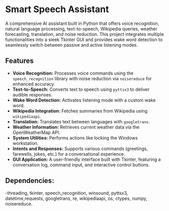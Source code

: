 # Smart Speech Assistant

A comprehensive AI assistant built in Python that offers voice recognition, natural language processing, text-to-speech, Wikipedia queries, weather forecasting, translation, and noise reduction. This project integrates multiple functionalities into a sleek Tkinter GUI and provides wake word detection to seamlessly switch between passive and active listening modes.

## Features

- **Voice Recognition:** Processes voice commands using the `speech_recognition` library with noise reduction via `noisereduce` for enhanced accuracy.
- **Text-to-Speech:** Converts text to speech using `pyttsx3` to deliver audible responses.
- **Wake Word Detection:** Activates listening mode with a custom wake word.
- **Wikipedia Integration:** Fetches summaries from Wikipedia using `wikipediaapi`.
- **Translation:** Translates text between languages with `googletrans`.
- **Weather Information:** Retrieves current weather data via the OpenWeatherMap API.
- **System Utilities:** Performs actions like locking the Windows workstation.
- **Intents and Responses:** Supports various commands (greetings, farewells, jokes, etc.) for a conversational experience.
- **GUI Application:** A user-friendly interface built with Tkinter, featuring a conversation log, command input, and interactive control buttons.
  
## Dependencies:
-threading, tkinter, speech_recognition, winsound, pyttsx3, datetime,requests, googletrans, re, wikipediaapi, os, ctypes, numpy, noisereduce.

